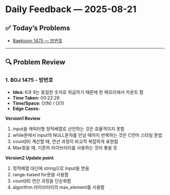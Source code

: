 # Daily Feedback — 2025-08-21

## ✅ Today’s Problems
- [Baekjoon 1475 — 방번호](../baekjoon/implementation/1475_방번호.cpp)

---

## 🔍 Problem Review
### 1. BOJ 1475 - 방번호
- **Idea:** 6과 9는 동일한 숫자로 취급하기 때문에 한 메모리에서 카운트 함
- **Time Taken:** 00:22:26
- **Time/Space:** O(N) / O(1)
- **Edge Cases:** 

**Version1 Review**
1. input을 캐릭터형 정적배열로 선언하는 것은 효율적이지 못함
2. while문에서 input의 NULL문자를 만날 때까지 반복하는 것은 C언어 스타일 문법
3. count[6] 계산할 때, 연산 과정이 비교적 복잡하게 표현됨
4. Max찾을 때, 기존의 라이브러리를 사용하는 것이 좋을 듯

**Version2 Update point**
1. 정적배열 대신에 string으로 Input을 받음
2. range-based for문을 사용함
3. count[6] 연산 과정을 단순화함
4. algorithm 라이브러리의 max_element를 사용함